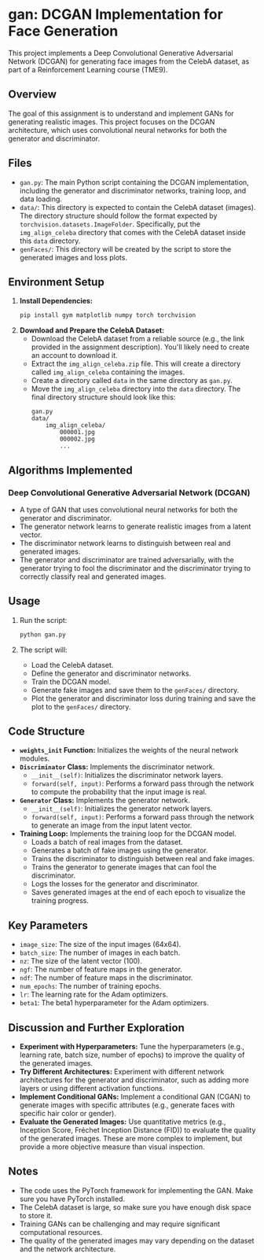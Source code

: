 # gan: DCGAN Implementation for Face Generation

This project implements a Deep Convolutional Generative Adversarial Network (DCGAN) for generating face images from the CelebA dataset, as part of a Reinforcement Learning course (TME9).

## Overview

The goal of this assignment is to understand and implement GANs for generating realistic images. This project focuses on the DCGAN architecture, which uses convolutional neural networks for both the generator and discriminator.

## Files

*   `gan.py`: The main Python script containing the DCGAN implementation, including the generator and discriminator networks, training loop, and data loading.
*   `data/`: This directory is expected to contain the CelebA dataset (images). The directory structure should follow the format expected by `torchvision.datasets.ImageFolder`.  Specifically, put the `img_align_celeba` directory that comes with the CelebA dataset inside this `data` directory.
*   `genFaces/`: This directory will be created by the script to store the generated images and loss plots.

## Environment Setup

1.  **Install Dependencies:**
    ```bash
    pip install gym matplotlib numpy torch torchvision
    ```
2.  **Download and Prepare the CelebA Dataset:**
    *   Download the CelebA dataset from a reliable source (e.g., the link provided in the assignment description).  You'll likely need to create an account to download it.
    *   Extract the `img_align_celeba.zip` file.  This will create a directory called `img_align_celeba` containing the images.
    *   Create a directory called `data` in the same directory as `gan.py`.
    *   Move the `img_align_celeba` directory into the `data` directory.  The final directory structure should look like this:
        ```
        gan.py
        data/
            img_align_celeba/
                000001.jpg
                000002.jpg
                ...
        ```

## Algorithms Implemented

### Deep Convolutional Generative Adversarial Network (DCGAN)

*   A type of GAN that uses convolutional neural networks for both the generator and discriminator.
*   The generator network learns to generate realistic images from a latent vector.
*   The discriminator network learns to distinguish between real and generated images.
*   The generator and discriminator are trained adversarially, with the generator trying to fool the discriminator and the discriminator trying to correctly classify real and generated images.

## Usage

1.  Run the script:
    ```bash
    python gan.py
    ```

2.  The script will:
    *   Load the CelebA dataset.
    *   Define the generator and discriminator networks.
    *   Train the DCGAN model.
    *   Generate fake images and save them to the `genFaces/` directory.
    *   Plot the generator and discriminator loss during training and save the plot to the `genFaces/` directory.

## Code Structure

*   **`weights_init` Function:** Initializes the weights of the neural network modules.
*   **`Discriminator` Class:** Implements the discriminator network.
    *   `__init__(self)`: Initializes the discriminator network layers.
    *   `forward(self, input)`: Performs a forward pass through the network to compute the probability that the input image is real.
*   **`Generator` Class:** Implements the generator network.
    *   `__init__(self)`: Initializes the generator network layers.
    *   `forward(self, input)`: Performs a forward pass through the network to generate an image from the input latent vector.
*   **Training Loop:** Implements the training loop for the DCGAN model.
    *   Loads a batch of real images from the dataset.
    *   Generates a batch of fake images using the generator.
    *   Trains the discriminator to distinguish between real and fake images.
    *   Trains the generator to generate images that can fool the discriminator.
    *   Logs the losses for the generator and discriminator.
    *   Saves generated images at the end of each epoch to visualize the training progress.

## Key Parameters

*   `image_size`: The size of the input images (64x64).
*   `batch_size`: The number of images in each batch.
*   `nz`: The size of the latent vector (100).
*   `ngf`: The number of feature maps in the generator.
*   `ndf`: The number of feature maps in the discriminator.
*   `num_epochs`: The number of training epochs.
*   `lr`: The learning rate for the Adam optimizers.
*   `beta1`: The beta1 hyperparameter for the Adam optimizers.

## Discussion and Further Exploration

*   **Experiment with Hyperparameters:** Tune the hyperparameters (e.g., learning rate, batch size, number of epochs) to improve the quality of the generated images.
*   **Try Different Architectures:** Experiment with different network architectures for the generator and discriminator, such as adding more layers or using different activation functions.
*   **Implement Conditional GANs:** Implement a conditional GAN (CGAN) to generate images with specific attributes (e.g., generate faces with specific hair color or gender).
*   **Evaluate the Generated Images:** Use quantitative metrics (e.g., Inception Score, Fréchet Inception Distance (FID)) to evaluate the quality of the generated images.  These are more complex to implement, but provide a more objective measure than visual inspection.

## Notes

*   The code uses the PyTorch framework for implementing the GAN. Make sure you have PyTorch installed.
*   The CelebA dataset is large, so make sure you have enough disk space to store it.
*   Training GANs can be challenging and may require significant computational resources.
*   The quality of the generated images may vary depending on the dataset and the network architecture.
